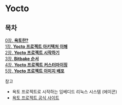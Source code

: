 # Yocto

## 목차
[0장. **욕토란?**](documents/0.About_yocto.md)  
[1장. **Yocto 프로젝트 아키텍처 이해**](documents/1.Yocto_Project_Architecture.md)  
[2장. **Yocto 프로젝트 시작하기**](documents/2.Getting_Started.md)  
[3장. **Bitbake 순서**](documents/3.Bitbake_Process.md)  
[4장. **Yocto 프로젝트 커스터마이징**](documents/4.Customizing_the_Yocto_Project.md)  
[5장. **Yocto 프로젝트 이미지 배포**](documents/5.Deploying_Yocto_Project_images.md)

참고  
* 욕토 프로젝트로 시작하는 임베디드 리눅스 시스템 (에이콘)  
* [욕토 프로젝트 공식 사이트](https://docs.yoctoproject.org/overview-manual/)